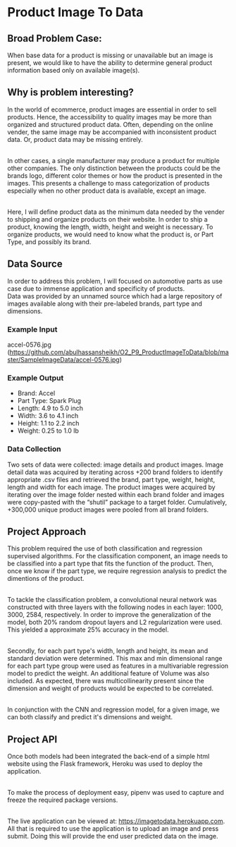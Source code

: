 # Product Image To Data
## Broad Problem Case:
When base data for a product is missing or unavailable but an image is present, we would like to have the ability to determine general product information based only on available image(s).
## Why is problem interesting?
In the world of ecommerce, product images are essential in order to sell products. Hence, the accessibility to quality images may be more than organized and structured product data. Often, depending on the online vender, the same image may be accompanied with inconsistent product data. Or, product data may be missing entirely. 

<br> In other cases, a single manufacturer may produce a product for multiple other companies. The only distinction between the products could be the brands logo, different color themes or how the product is presented in the images. This presents a challenge to mass categorization of products especially when no other product data is available, except an image.

<br> Here, I will define product data as the minimum data needed by the vender to shipping and organize products on their website. In order to ship a product, knowing the length, width, height and weight is necessary. To organize products, we would need to know what the product is, or Part Type, and possibly its brand.
## Data Source
In order to address this problem, I will focused on automotive parts as use case due to immense application and specificity of products. 
<br> Data was provided by an unnamed source which had a large repository of images available along with their pre-labeled brands, part type and dimensions.
### Example Input
accel-0576.jpg (https://github.com/abulhassansheikh/O2_P9_ProductImageToData/blob/master/SampleImageData/accel-0576.jpg)
### Example Output
- Brand: Accel
- Part Type: Spark Plug
- Length: 4.9 to 5.0 inch
- Width: 3.6 to 4.1 inch
- Height: 1.1 to 2.2 inch
- Weight: 0.25 to 1.0 lb
### Data Collection
Two sets of data were collected: image details and product images. Image detail data was acquired by iterating across +200 brand folders to identify appropriate .csv files and retrieved the brand, part type, weight, height, length and width for each image. The product images were acquired by iterating over the image folder nested within each brand folder and images were copy-pasted with the “shutil” package to a target folder. Cumulatively, +300,000 unique product images were pooled from all brand folders. 

## Project Approach 
This problem required the use of both classification and regression supervised algorithms. For the classification component, an image needs to be classified into a part type that fits the function of the product. Then, once we know if the part type, we require regression analysis to predict the dimentions of the product. 

<br> To tackle the classification problem, a convolutional neural network was constructed with three layers with the following nodes in each layer: 1000, 3000, 2584, respectively. In order to improve the generalization of the model, both 20% random dropout layers and L2 regularization were used. This yielded a approximate 25% accuracy in the model. 

<br> Secondly, for each part type's width, length and height, its mean and standard deviation were determined. This max and min dimensional range for each part type group were used as features in a multivariable regression model to predict the weight. An additional feature of Volume was also included. As expected, there was multicollinearity present since the dimension and weight of products would be expected to be correlated. 

<br> In conjunction with the CNN and regression model, for a given image, we can both classify and predict it's dimensions and weight. 

## Project API
Once both models had been integrated the back-end of a simple html website using the Flask framework, Heroku was used to deploy the application. 

<br> To make the process of deployment easy, pipenv was used to capture and freeze the required package versions. 

<br> The live application can be viewed at: https://imagetodata.herokuapp.com. 
<br> All that is required to use the application is to upload an image and press submit. Doing this will provide the end user predicted data on the image.
